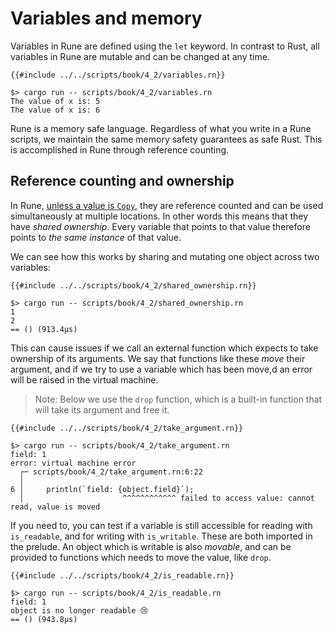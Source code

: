 # Variables and memory

Variables in Rune are defined using the `let` keyword. In contrast to Rust, all
variables in Rune are mutable and can be changed at any time.

```rust,noplaypen
{{#include ../../scripts/book/4_2/variables.rn}}
```

```text
$> cargo run -- scripts/book/4_2/variables.rn
The value of x is: 5
The value of x is: 6
```

Rune is a memory safe language. Regardless of what you write in a Rune scripts,
we maintain the same memory safety guarantees as safe Rust. This is accomplished
in Rune through reference counting.

## Reference counting and ownership

In Rune, [unless a value is `Copy`](5_1_primitives.md), they are reference
counted and can be used simultaneously at multiple locations. In other words
this means that they have *shared ownership*. Every variable that points to that
value therefore points to *the same instance* of that value.

We can see how this works by sharing and mutating one object across two
variables:

```rust,noplaypen
{{#include ../../scripts/book/4_2/shared_ownership.rn}}
```

```text
$> cargo run -- scripts/book/4_2/shared_ownership.rn
1
2
== () (913.4µs)
```

This can cause issues if we call an external function which expects to take
ownership of its arguments. We say that functions like these *move* their
argument, and if we try to use a variable which has been move,d an error will be
raised in the virtual machine.

> Note: Below we use the `drop` function, which is a built-in function that will
> take its argument and free it.

```rust,noplaypen
{{#include ../../scripts/book/4_2/take_argument.rn}}
```

```text
$> cargo run -- scripts/book/4_2/take_argument.rn
field: 1
error: virtual machine error
  ┌─ scripts/book/4_2/take_argument.rn:6:22
  │
6 │     println(`field: {object.field}`);
  │                      ^^^^^^^^^^^^ failed to access value: cannot read, value is moved
```

If you need to, you can test if a variable is still accessible for reading with
`is_readable`, and for writing with `is_writable`. These are both imported in
the prelude. An object which is writable is also *movable*, and can be provided
to functions which needs to move the value, like `drop`.

```rust,noplaypen
{{#include ../../scripts/book/4_2/is_readable.rn}}
```

```text
$> cargo run -- scripts/book/4_2/is_readable.rn
field: 1
object is no longer readable 😢
== () (943.8µs)
```
